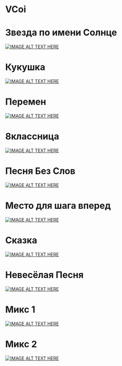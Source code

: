 
# VCoi

# Звезда по имени Солнце
[![IMAGE ALT TEXT HERE](https://img.youtube.com/vi/6C2ti3x9OAA/0.jpg)](https://www.youtube.com/watch?v=6C2ti3x9OAA)

# Кукушка
[![IMAGE ALT TEXT HERE](https://img.youtube.com/vi/yNp9SBW4xTA/0.jpg)](https://www.youtube.com/watch?v=yNp9SBW4xTA)
# Перемен
[![IMAGE ALT TEXT HERE](https://img.youtube.com/vi/eg7BFXss1hE/0.jpg)](https://www.youtube.com/watch?v=eg7BFXss1hE)
# 8классница
[![IMAGE ALT TEXT HERE](https://img.youtube.com/vi/w5jU_lVQt4o/0.jpg)](https://www.youtube.com/watch?v=w5jU_lVQt4o)
# Песня Без Слов
[![IMAGE ALT TEXT HERE](https://img.youtube.com/vi/ZoXLYsrmQK0/0.jpg)](https://www.youtube.com/watch?v=ZoXLYsrmQK0)
# Место для шага вперед
[![IMAGE ALT TEXT HERE](https://img.youtube.com/vi/6JJw-ntEG_0/0.jpg)](https://www.youtube.com/watch?v=6JJw-ntEG_0)
# Сказка
[![IMAGE ALT TEXT HERE](https://img.youtube.com/vi/GByAkBCBDoU/0.jpg)](https://www.youtube.com/watch?v=GByAkBCBDoU)
# Невесёлая Песня
[![IMAGE ALT TEXT HERE](https://img.youtube.com/vi/TkOmp-FwhQI/0.jpg)](https://www.youtube.com/watch?v=TkOmp-FwhQI)
# Микс 1
[![IMAGE ALT TEXT HERE](https://img.youtube.com/vi/zHQhQVFgKU4/0.jpg)](https://www.youtube.com/watch?v=zHQhQVFgKU4)
# Микс 2
[![IMAGE ALT TEXT HERE](https://img.youtube.com/vi/s8iXF9-SJ_4/0.jpg)](https://www.youtube.com/watch?v=s8iXF9-SJ_4)

